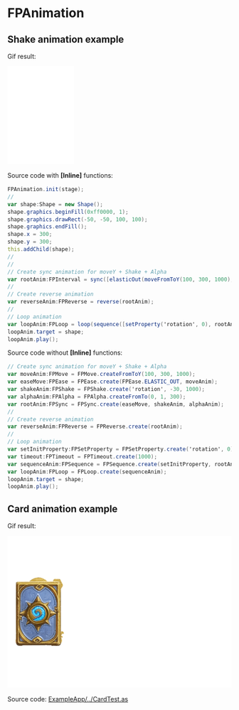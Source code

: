 # FPAnimation

## Shake animation example
Gif result:

<img src="images/shake_anim.gif" data-canonical-src="images/shake_anim.gif" width="150" />

Source code with **[Inline]** functions:
```ActionScript
FPAnimation.init(stage);
//
var shape:Shape = new Shape();
shape.graphics.beginFill(0xff0000, 1);
shape.graphics.drawRect(-50, -50, 100, 100);
shape.graphics.endFill();
shape.x = 300;
shape.y = 300;
this.addChild(shape);
//
//
// Create sync animation for moveY + Shake + Alpha
var rootAnim:FPInterval = sync([elasticOut(moveFromToY(100, 300, 1000), 0), shakeOn('rotation', -30, 1000, null), alphaFromTo(0, 1, 300)]);
//
// Create reverse animation
var reverseAnim:FPReverse = reverse(rootAnim);
//
// Loop animation
var loopAnim:FPLoop = loop(sequence([setProperty('rotation', 0), rootAnim, reverseAnim, timeout(1000)]), 0, 0);
loopAnim.target = shape;
loopAnim.play();
```

Source code without **[Inline]** functions: 
```ActionScript
// Create sync animation for moveY + Shake + Alpha
var moveAnim:FPMove = FPMove.createFromToY(100, 300, 1000);
var easeMove:FPEase = FPEase.create(FPEase.ELASTIC_OUT, moveAnim);
var shakeAnim:FPShake = FPShake.create('rotation', -30, 1000);
var alphaAnim:FPAlpha = FPAlpha.createFromTo(0, 1, 300);
var rootAnim:FPSync = FPSync.create(easeMove, shakeAnim, alphaAnim);
//
// Create reverse animation
var reverseAnim:FPReverse = FPReverse.create(rootAnim);
//
// Loop animation
var setInitProperty:FPSetProperty = FPSetProperty.create('rotation', 0);
var timeout:FPTimeout = FPTimeout.create(1000);
var sequenceAnim:FPSequence = FPSequence.create(setInitProperty, rootAnim, reverseAnim, timeout);
var loopAnim:FPLoop = FPLoop.create(sequenceAnim);
loopAnim.target = shape;
loopAnim.play();
```


## Card animation example

Gif result:

<img src="images/card_anim.gif" data-canonical-src="images/card_anim.gif" />

Source code: <a href="https://github.com/flashpress/FPAnimation/blob/master/ExampleApp/src/test/card/CardTest.as">ExampleApp/../CardTest.as</a>
